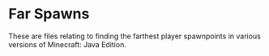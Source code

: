 # Far Spawns

These are files relating to finding the farthest player spawnpoints in various versions of Minecraft: Java Edition.